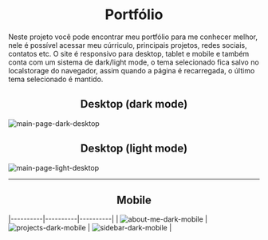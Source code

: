 <h1 align="center">Portfólio</h1>

Neste projeto você pode encontrar meu portfólio para me conhecer melhor, nele é possível acessar meu cúrriculo, principais projetos, redes sociais, contatos etc.
O site é responsivo para desktop, tablet e mobile e também conta com um sistema de dark/light mode, o tema selecionado fica salvo no localstorage do navegador, assim quando a página é recarregada, o último tema selecionado é mantido.

<h2 align="center">Desktop (dark mode)</h2>

![main-page-dark-desktop](https://user-images.githubusercontent.com/97999133/218612677-9298d456-f1ed-4203-9fae-8b207eefe8e2.png)

<h2 align="center">Desktop (light mode)</h2>

![main-page-light-desktop](https://user-images.githubusercontent.com/97999133/218612770-4b6d2207-2176-4a84-b245-55ae3f9e08a2.png)

<hr/>
<h2 align="center">Mobile</h2>

|----------|----------|----------|
| ![about-me-dark-mobile](https://user-images.githubusercontent.com/97999133/218612798-c5d458a6-0654-48e5-a73d-7f5864fb4b76.png) |  ![projects-dark-mobile](https://user-images.githubusercontent.com/97999133/218612898-313cbbd5-ea0c-4423-8939-5f3757ede963.png) | ![sidebar-dark-mobile](https://user-images.githubusercontent.com/97999133/218612907-a747130d-c0d9-46ae-a57a-54ec12b8329a.png) |
